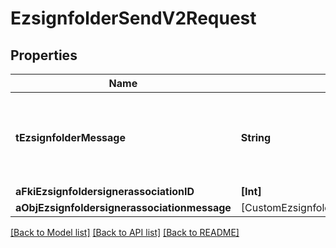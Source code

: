 # EzsignfolderSendV2Request

## Properties
Name | Type | Description | Notes
------------ | ------------- | ------------- | -------------
**tEzsignfolderMessage** | **String** | A custom text message that will be added to the email sent. | 
**aFkiEzsignfoldersignerassociationID** | **[Int]** |  | 
**aObjEzsignfoldersignerassociationmessage** | [CustomEzsignfoldersignerassociationmessageRequest] |  | 

[[Back to Model list]](../README.md#documentation-for-models) [[Back to API list]](../README.md#documentation-for-api-endpoints) [[Back to README]](../README.md)


